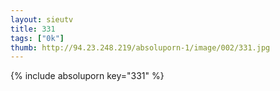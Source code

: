 ```yaml
--- 
layout: sieutv
title: 331
tags: ["0k"]
thumb: http://94.23.248.219/absoluporn-1/image/002/331.jpg
---
```

{% include absoluporn key="331" %} 
